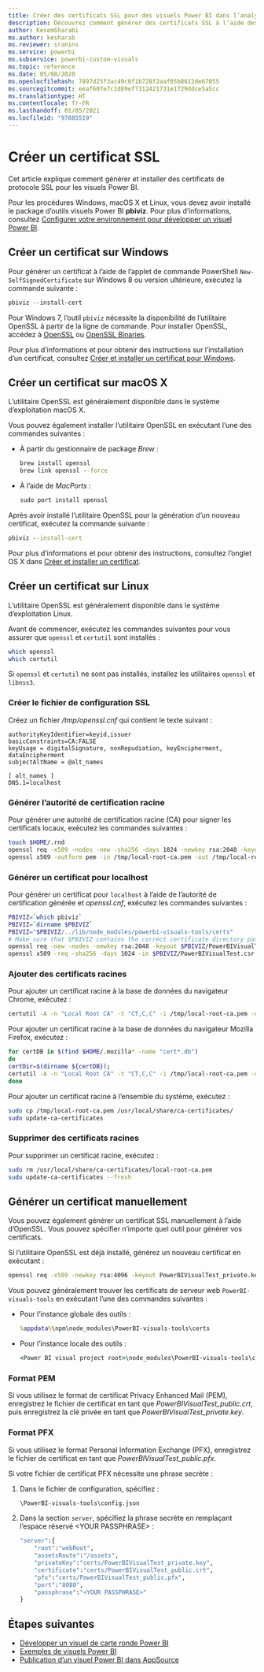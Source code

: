 ```yaml
---
title: Créer des certificats SSL pour des visuels Power BI dans l’analytique incorporée Power BI en vue d’obtenir de meilleurs insights via la BI incorporée
description: Découvrez comment générer des certificats SSL à l’aide des outils visuels Power BI sur Windows, Mac ou Linux, ou manuellement. Obtenez de meilleurs insights BI incorporés avec l’analytique incorporée Power BI.
author: KesemSharabi
ms.author: kesharab
ms.reviewer: sranins
ms.service: powerbi
ms.subservice: powerbi-custom-visuals
ms.topic: reference
ms.date: 05/08/2020
ms.openlocfilehash: 7897d25f3ac49c0f1b728f2aaf05b8612de67055
ms.sourcegitcommit: eeaf607e7c1d89ef7312421731e1729ddce5a5cc
ms.translationtype: HT
ms.contentlocale: fr-FR
ms.lasthandoff: 01/05/2021
ms.locfileid: "97885519"
---
```

# <a name="create-an-ssl-certificate"></a>Créer un certificat SSL

Cet article explique comment générer et installer des certificats de protocole SSL pour les visuels Power BI.

Pour les procédures Windows, macOS X et Linux, vous devez avoir installé le package d’outils visuels Power BI **pbiviz**. Pour plus d’informations, consultez [Configurer votre environnement pour développer un visuel Power BI](./environment-setup.md). 

## <a name="create-a-certificate-on-windows"></a>Créer un certificat sur Windows

Pour générer un certificat à l’aide de l’applet de commande PowerShell `New-SelfSignedCertificate` sur Windows 8 ou version ultérieure, exécutez la commande suivante :

```powershell
pbiviz --install-cert
```

Pour Windows 7, l’outil `pbiviz` nécessite la disponibilité de l’utilitaire OpenSSL à partir de la ligne de commande. Pour installer OpenSSL, accédez à [OpenSSL](https://www.openssl.org) ou [OpenSSL Binaries](https://wiki.openssl.org/index.php/Binaries).

Pour plus d’informations et pour obtenir des instructions sur l’installation d’un certificat, consultez [Créer et installer un certificat pour Windows](./environment-setup.md#create-and-install-a-certificate).

## <a name="create-a-certificate-on-macos-x"></a>Créer un certificat sur macOS X

L’utilitaire OpenSSL est généralement disponible dans le système d’exploitation macOS X.

Vous pouvez également installer l’utilitaire OpenSSL en exécutant l’une des commandes suivantes :

- À partir du gestionnaire de package *Brew* :
  
  ```cmd
  brew install openssl
  brew link openssl --force
  ```

- À l’aide de *MacPorts* :
  
  ```cmd
  sudo port install openssl
  ```

Après avoir installé l’utilitaire OpenSSL pour la génération d’un nouveau certificat, exécutez la commande suivante :

```cmd
pbiviz --install-cert
```

Pour plus d’informations et pour obtenir des instructions, consultez l’onglet OS X dans [Créer et installer un certificat](./environment-setup.md#create-and-install-a-certificate).

## <a name="create-a-certificate-on-linux"></a>Créer un certificat sur Linux

L’utilitaire OpenSSL est généralement disponible dans le système d’exploitation Linux.

Avant de commencer, exécutez les commandes suivantes pour vous assurer que `openssl` et `certutil` sont installés :

```sh
which openssl
which certutil
```

Si `openssl` et `certutil` ne sont pas installés, installez les utilitaires `openssl` et `libnss3`.

### <a name="create-the-ssl-configuration-file"></a>Créer le fichier de configuration SSL

Créez un fichier */tmp/openssl.cnf* qui contient le texte suivant :

```
authorityKeyIdentifier=keyid,issuer
basicConstraints=CA:FALSE
keyUsage = digitalSignature, nonRepudiation, keyEncipherment, dataEncipherment
subjectAltName = @alt_names

[ alt_names ]
DNS.1=localhost
```

### <a name="generate-root-certificate-authority"></a>Générer l’autorité de certification racine

Pour générer une autorité de certification racine (CA) pour signer les certificats locaux, exécutez les commandes suivantes :

```sh
touch $HOME/.rnd
openssl req -x509 -nodes -new -sha256 -days 1024 -newkey rsa:2048 -keyout /tmp/local-root-ca.key -out /tmp/local-root-ca.pem -subj "/C=US/CN=Local Root CA/O=Local Root CA"
openssl x509 -outform pem -in /tmp/local-root-ca.pem -out /tmp/local-root-ca.crt
```

### <a name="generate-a-certificate-for-localhost"></a>Générer un certificat pour localhost 

Pour générer un certificat pour `localhost` à l’aide de l’autorité de certification générée et *openssl.cnf*, exécutez les commandes suivantes :

```sh
PBIVIZ=`which pbiviz`
PBIVIZ=`dirname $PBIVIZ`
PBIVIZ="$PBIVIZ/../lib/node_modules/powerbi-visuals-tools/certs"
# Make sure that $PBIVIZ contains the correct certificate directory path. ls $PBIVIZ should list 'blank' file.
openssl req -new -nodes -newkey rsa:2048 -keyout $PBIVIZ/PowerBIVisualTest_private.key -out $PBIVIZ/PowerBIVisualTest.csr -subj "/C=US/O=PowerBI Visuals/CN=localhost"
openssl x509 -req -sha256 -days 1024 -in $PBIVIZ/PowerBIVisualTest.csr -CA /tmp/local-root-ca.pem -CAkey /tmp/local-root-ca.key -CAcreateserial -extfile /tmp/openssl.cnf -out $PBIVIZ/PowerBIVisualTest_public.crt
```

### <a name="add-root-certificates"></a>Ajouter des certificats racines

Pour ajouter un certificat racine à la base de données du navigateur Chrome, exécutez :

```sh
certutil -A -n "Local Root CA" -t "CT,C,C" -i /tmp/local-root-ca.pem -d sql:$HOME/.pki/nssdb
```

Pour ajouter un certificat racine à la base de données du navigateur Mozilla Firefox, exécutez :

```sh
for certDB in $(find $HOME/.mozilla* -name "cert*.db")
do
certDir=$(dirname ${certDB});
certutil -A -n "Local Root CA" -t "CT,C,C" -i /tmp/local-root-ca.pem -d sql:${certDir}
done
```

Pour ajouter un certificat racine à l’ensemble du système, exécutez :

```sh
sudo cp /tmp/local-root-ca.pem /usr/local/share/ca-certificates/
sudo update-ca-certificates
```

### <a name="remove-root-certificates"></a>Supprimer des certificats racines

Pour supprimer un certificat racine, exécutez :

```sh
sudo rm /usr/local/share/ca-certificates/local-root-ca.pem
sudo update-ca-certificates --fresh
```

## <a name="generate-a-certificate-manually"></a>Générer un certificat manuellement

Vous pouvez également générer un certificat SSL manuellement à l’aide d’OpenSSL. Vous pouvez spécifier n’importe quel outil pour générer vos certificats.

Si l’utilitaire OpenSSL est déjà installé, générez un nouveau certificat en exécutant :

```cmd
openssl req -x509 -newkey rsa:4096 -keyout PowerBIVisualTest_private.key -out PowerBIVisualTest_public.crt -days 365
```

Vous pouvez généralement trouver les certificats de serveur web `PowerBI-visuals-tools` en exécutant l’une des commandes suivantes :

- Pour l’instance globale des outils :
  
  ```cmd
  %appdata%\npm\node_modules\PowerBI-visuals-tools\certs
  ```

- Pour l’instance locale des outils :
  
  ```cmd
  <Power BI visual project root>\node_modules\PowerBI-visuals-tools\certs
  ```

### <a name="pem-format"></a>Format PEM

Si vous utilisez le format de certificat Privacy Enhanced Mail (PEM), enregistrez le fichier de certificat en tant que *PowerBIVisualTest_public.crt*, puis enregistrez la clé privée en tant que *PowerBIVisualTest_private.key*.

### <a name="pfx-format"></a>Format PFX

Si vous utilisez le format Personal Information Exchange (PFX), enregistrez le fichier de certificat en tant que *PowerBIVisualTest_public.pfx*.

Si votre fichier de certificat PFX nécessite une phrase secrète :

1. Dans le fichier de configuration, spécifiez :
   
   ```cmd
   \PowerBI-visuals-tools\config.json
   ```
   
1. Dans la section `server`, spécifiez la phrase secrète en remplaçant l’espace réservé \<YOUR PASSPHRASE> :

    ```cmd
    "server":{
        "root":"webRoot",
        "assetsRoute":"/assets",
        "privateKey":"certs/PowerBIVisualTest_private.key",
        "certificate":"certs/PowerBIVisualTest_public.crt",
        "pfx":"certs/PowerBIVisualTest_public.pfx",
        "port":"8080",
        "passphrase":"<YOUR PASSPHRASE>"
    }
    ```

## <a name="next-steps"></a>Étapes suivantes
- [Développer un visuel de carte ronde Power BI](develop-circle-card.md)
- [Exemples de visuels Power BI](samples.md)
- [Publication d’un visuel Power BI dans AppSource](office-store.md)